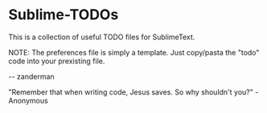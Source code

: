 Sublime-TODOs
=============
This is a collection of useful TODO files for SublimeText.

NOTE: The preferences file is simply a template.  Just copy/pasta the "todo" code into your prexisting file.


-- zanderman

"Remember that when writing code, Jesus saves. So why shouldn't you?" - Anonymous
